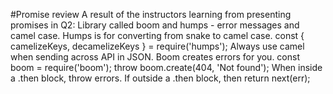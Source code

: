 #Promise review
A result of the instructors learning from presenting promises in Q2:
Library called boom and humps - error messages and camel case.
Humps is for converting from snake to camel case.
const { camelizeKeys, decamelizeKeys } = require('humps');
Always use camel when sending across API in JSON.
Boom creates errors for you.
const boom = require('boom');
throw boom.create(404, 'Not found');
When inside a .then block, throw errors.
If outside a .then block, then return next(err);

